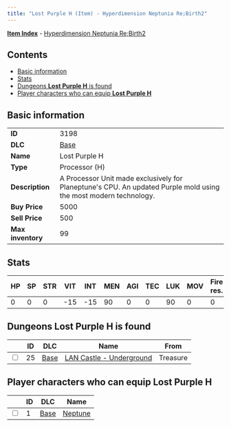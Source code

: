 ```yaml
---
title: "Lost Purple H (Item) - Hyperdimension Neptunia Re;Birth2"
---
```


[**Item Index**](/neptunia/rb2/item/index.html) - [Hyperdimension Neptunia Re;Birth2](/neptunia/rb2)

## Contents

- [Basic information](#basic-information)
- [Stats](#stats)
- [Dungeons **Lost Purple H** is found](#dungeons-lost-purple-h-is-found)
- [Player characters who can equip **Lost Purple H**](#player-characters-who-can-equip-lost-purple-h)

## Basic information

|   |   |
| -- | -- |
| **ID** | 3198 |
| **DLC** | [Base](/neptunia/rb2/dlc/0-base.html) |
| **Name** | Lost Purple H |
| **Type** | Processor (H) |
| **Description** | A Processor Unit made exclusively for Planeptune's CPU. An updated Purple mold using the most modern technology. |
| **Buy Price** | 5000 |
| **Sell Price** | 500 |
| **Max inventory** | 99 |

## Stats

| HP | SP | STR | VIT | INT | MEN | AGI | TEC | LUK | MOV | Fire res. | Ice res. | Wind res. | Lightning res. |
| -- | -- | --- | --- | --- | --- | --- | --- | --- | --- | --------- | -------- | --------- | -------------- |
| 0 | 0 | 0 | -15 | -15 | 90 | 0 | 0 | 90 | 0 | 0 | 0 | 0 | 0 |

## Dungeons **Lost Purple H** is found

|    | ID | DLC | Name | From |
| -- | -- | --- | ---- | ---- |
| <input type="checkbox" id="rb2-dungeon-0-25" class="trackbox" /> | 25 | [Base](/neptunia/rb2/dlc/0-base.html) | [LAN Castle - Underground](/neptunia/rb2/dungeon/0-25-lan-castle-underground.html) | Treasure |

## Player characters who can equip **Lost Purple H**

|    | ID | DLC | Name |
| -- | -- | --- | ---- |
| <input type="checkbox" id="rb2-player-0-1" class="trackbox" /> | 1 | [Base](/neptunia/rb2/dlc/0-base.html) | [Neptune](/neptunia/rb2/player/0-1-neptune.html) |